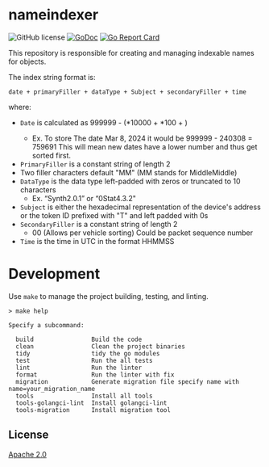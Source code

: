 # nameindexer

![GitHub license](https://img.shields.io/badge/license-Apache%202.0-blue.svg)
[![GoDoc](https://godoc.org/github.com/DIMO-Network/nameindexer?status.svg)](https://godoc.org/github.com/DIMO-Network/nameindexer)
[![Go Report Card](https://goreportcard.com/badge/github.com/DIMO-Network/nameindexer)](https://goreportcard.com/report/github.com/DIMO-Network/nameindexer)

This repository is responsible for creating and managing indexable names for objects.

The index string format is:

 `date + primaryFiller + dataType + Subject + secondaryFiller + time`


where:

- `Date` is calculated as 999999 - (<two-digit-year>*10000 + <two-digit-month>*100 + <two-digit-day>)
  - Ex. To store The date Mar 8, 2024 it would be 999999 - 240308 = 759691 This will mean new dates have a lower number and thus get sorted first.
 - `PrimaryFiller` is a constant string of length 2
  - Two filler characters default "MM" (MM stands for MiddleMiddle)
- `DataType` is the data type left-padded with zeros or truncated to 10 characters
  - Ex. “Synth2.0.1” or “0Stat4.3.2"
- `Subject` is either the hexadecimal representation of the device's address or the token ID prefixed with "T" and left padded with 0s
- `SecondaryFiller` is a constant string of length 2
  - 00 (Allows per vehicle sorting) Could be packet sequence number
- `Time` is the time in UTC in the format HHMMSS

# Development

Use `make` to manage the project building, testing, and linting.

```
> make help

Specify a subcommand:

  build                Build the code
  clean                Clean the project binaries
  tidy                 tidy the go modules
  test                 Run the all tests
  lint                 Run the linter
  format               Run the linter with fix
  migration            Generate migration file specify name with name=your_migration_name
  tools                Install all tools
  tools-golangci-lint  Install golangci-lint
  tools-migration      Install migration tool
```

## License

[Apache 2.0](LICENSE)
